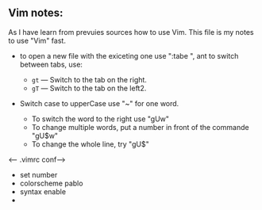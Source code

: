 ## Vim notes:
   
As I have learn from prevuies sources how to use Vim. This file is my notes to use "Vim" fast.

* to open a new file with the exiceting one use ":tabe <filename>", ant to switch between tabs, use:
	- `gt` — Switch to the tab on the right.
	- `gT` — Switch to the tab on the left2.

* Switch case to upperCase use "~" for one word. 
     - To switch the word to the right use "gUw"
     - To change multiple words, put a number in front of the commande "gU$w"
     - To change the whole line, try "gU$"

<-- .vimrc conf-->

* set number
* colorscheme pablo
* syntax enable
* 

